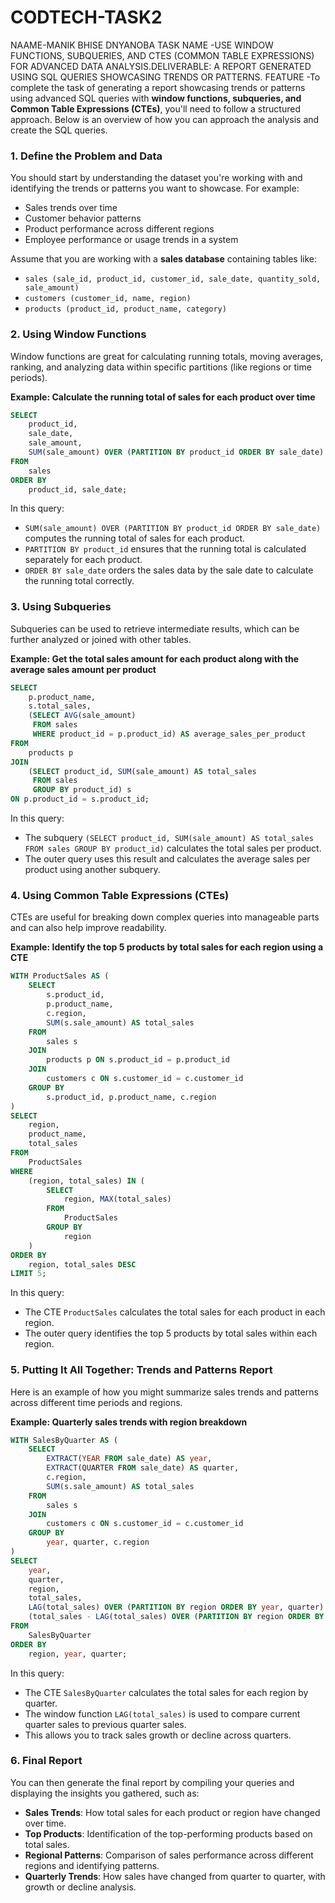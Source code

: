 # CODTECH-TASK2
NAAME-MANIK BHISE DNYANOBA 
TASK NAME -USE WINDOW FUNCTIONS, SUBQUERIES, AND CTES (COMMON TABLE EXPRESSIONS) FOR ADVANCED DATA ANALYSIS.DELIVERABLE: A REPORT GENERATED USING SQL QUERIES SHOWCASING TRENDS OR PATTERNS.
FEATURE -To complete the task of generating a report showcasing trends or patterns using advanced SQL queries with **window functions, subqueries, and Common Table Expressions (CTEs)**, you'll need to follow a structured approach. Below is an overview of how you can approach the analysis and create the SQL queries.

### 1. **Define the Problem and Data**
You should start by understanding the dataset you're working with and identifying the trends or patterns you want to showcase. For example:
- Sales trends over time
- Customer behavior patterns
- Product performance across different regions
- Employee performance or usage trends in a system

Assume that you are working with a **sales database** containing tables like:
- `sales (sale_id, product_id, customer_id, sale_date, quantity_sold, sale_amount)`
- `customers (customer_id, name, region)`
- `products (product_id, product_name, category)`

### 2. **Using Window Functions**

Window functions are great for calculating running totals, moving averages, ranking, and analyzing data within specific partitions (like regions or time periods).

**Example: Calculate the running total of sales for each product over time**

```sql
SELECT 
    product_id,
    sale_date,
    sale_amount,
    SUM(sale_amount) OVER (PARTITION BY product_id ORDER BY sale_date) AS running_total
FROM 
    sales
ORDER BY 
    product_id, sale_date;
```

In this query:
- `SUM(sale_amount) OVER (PARTITION BY product_id ORDER BY sale_date)` computes the running total of sales for each product.
- `PARTITION BY product_id` ensures that the running total is calculated separately for each product.
- `ORDER BY sale_date` orders the sales data by the sale date to calculate the running total correctly.

### 3. **Using Subqueries**

Subqueries can be used to retrieve intermediate results, which can be further analyzed or joined with other tables.

**Example: Get the total sales amount for each product along with the average sales amount per product**

```sql
SELECT 
    p.product_name,
    s.total_sales,
    (SELECT AVG(sale_amount) 
     FROM sales 
     WHERE product_id = p.product_id) AS average_sales_per_product
FROM 
    products p
JOIN 
    (SELECT product_id, SUM(sale_amount) AS total_sales 
     FROM sales 
     GROUP BY product_id) s
ON p.product_id = s.product_id;
```

In this query:
- The subquery `(SELECT product_id, SUM(sale_amount) AS total_sales FROM sales GROUP BY product_id)` calculates the total sales per product.
- The outer query uses this result and calculates the average sales per product using another subquery.

### 4. **Using Common Table Expressions (CTEs)**

CTEs are useful for breaking down complex queries into manageable parts and can also help improve readability.

**Example: Identify the top 5 products by total sales for each region using a CTE**

```sql
WITH ProductSales AS (
    SELECT 
        s.product_id,
        p.product_name,
        c.region,
        SUM(s.sale_amount) AS total_sales
    FROM 
        sales s
    JOIN 
        products p ON s.product_id = p.product_id
    JOIN 
        customers c ON s.customer_id = c.customer_id
    GROUP BY 
        s.product_id, p.product_name, c.region
)
SELECT 
    region,
    product_name,
    total_sales
FROM 
    ProductSales
WHERE 
    (region, total_sales) IN (
        SELECT 
            region, MAX(total_sales)
        FROM 
            ProductSales
        GROUP BY 
            region
    )
ORDER BY 
    region, total_sales DESC
LIMIT 5;
```

In this query:
- The CTE `ProductSales` calculates the total sales for each product in each region.
- The outer query identifies the top 5 products by total sales within each region.

### 5. **Putting It All Together: Trends and Patterns Report**

Here is an example of how you might summarize sales trends and patterns across different time periods and regions.

**Example: Quarterly sales trends with region breakdown**

```sql
WITH SalesByQuarter AS (
    SELECT
        EXTRACT(YEAR FROM sale_date) AS year,
        EXTRACT(QUARTER FROM sale_date) AS quarter,
        c.region,
        SUM(s.sale_amount) AS total_sales
    FROM 
        sales s
    JOIN 
        customers c ON s.customer_id = c.customer_id
    GROUP BY
        year, quarter, c.region
)
SELECT
    year,
    quarter,
    region,
    total_sales,
    LAG(total_sales) OVER (PARTITION BY region ORDER BY year, quarter) AS previous_quarter_sales,
    (total_sales - LAG(total_sales) OVER (PARTITION BY region ORDER BY year, quarter)) AS sales_growth
FROM
    SalesByQuarter
ORDER BY
    region, year, quarter;
```

In this query:
- The CTE `SalesByQuarter` calculates the total sales for each region by quarter.
- The window function `LAG(total_sales)` is used to compare current quarter sales to previous quarter sales.
- This allows you to track sales growth or decline across quarters.

### 6. **Final Report**

You can then generate the final report by compiling your queries and displaying the insights you gathered, such as:

- **Sales Trends**: How total sales for each product or region have changed over time.
- **Top Products**: Identification of the top-performing products based on total sales.
- **Regional Patterns**: Comparison of sales performance across different regions and identifying patterns.
- **Quarterly Trends**: How sales have changed from quarter to quarter, with growth or decline analysis.

